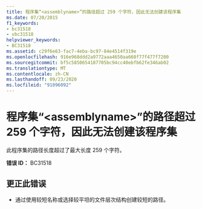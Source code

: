 ```yaml
---
title: 程序集“<assemblyname>”的路径超过 259 个字符，因此无法创建该程序集
ms.date: 07/20/2015
f1_keywords:
- bc31518
- vbc31518
helpviewer_keywords:
- BC31518
ms.assetid: c29f6e63-fac7-4eba-bc97-84e4514f319e
ms.openlocfilehash: 916e968ddd2a9772aaa4650aa660f77f477f7200
ms.sourcegitcommit: bf5c5850654187705bc94cc40ebfb62fe346ab02
ms.translationtype: MT
ms.contentlocale: zh-CN
ms.lasthandoff: 09/23/2020
ms.locfileid: "91096092"
---
```

# <a name="assembly-assemblyname-cannot-be-created-because-its-path-is-longer-than-259-characters"></a>程序集“\<assemblyname>”的路径超过 259 个字符，因此无法创建该程序集

此程序集的路径长度超过了最大长度 259 个字符。  
  
 **错误 ID：** BC31518  
  
## <a name="to-correct-this-error"></a>更正此错误  
  
- 通过使用较短名称或选择较平坦的文件层次结构创建较短的路径。
